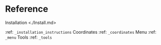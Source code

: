 Reference
=========

Installation <./Install.md>

 :ref: `_installation_instructions`
Coordinates :ref: `_coordinates`
Menu :ref: `_menu`
Tools :ref: `_tools`

